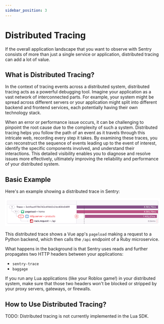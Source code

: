 ```yaml
---
sidebar_position: 3
---
```


# Distributed Tracing

If the overall application landscape that you want to observe with Sentry consists of more than just a single service or
application, distributed tracing can add a lot of value.

## What is Distributed Tracing?

In the context of tracing events across a distributed system, distributed tracing acts as a powerful debugging tool.
Imagine your application as a vast network of interconnected parts. For example, your system might be spread across
different servers or your application might split into different backend and frontend services, each potentially having
their own technology stack.

When an error or performance issue occurs, it can be challenging to pinpoint the root cause due to the complexity of
such a system. Distributed tracing helps you follow the path of an event as it travels through this intricate web,
recording every step it takes. By examining these traces, you can reconstruct the sequence of events leading up to the
event of interest, identify the specific components involved, and understand their interactions. This detailed
visibility enables you to diagnose and resolve issues more effectively, ultimately improving the reliability and
performance of your distributed system.

## Basic Example

Here's an example showing a distributed trace in Sentry:

![Distributed Tracing Example](/distributed-trace-in-sentry.png)

This distributed trace shows a Vue app's `pageload` making a request to a Python backend, which then calls the `/api`
endpoint of a Ruby microservice.

What happens in the background is that Sentry uses reads and further propagates two HTTP headers between your
applications:

- `sentry-trace`
- `baggage`

If you run any Lua applications (like your Roblox game!) in your distributed system, make sure that those two headers
won't be blocked or stripped by your proxy servers, gateways, or firewalls.

## How to Use Distributed Tracing?

TODO: Distributed tracing is not currently implemented in the Lua SDK.
